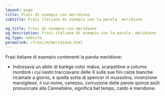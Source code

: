 ```yaml
---
layout: page
title: Frasi di esempio con meridione 
subtitle: Frasi italiane di esempio con la parola  meridione

og_title: Frasi di esempio con meridione 
og_description: Frasi italiane di esempio con la parola  meridione
og_type: website
permalink: /frasi/m/meridione.html
---
```


Frasi italiane di esempio contenenti la parola meridione:


- Indossava un abito di barège color malva, scarpettine a coturno mordoré i cui nastri tracciavano delle X sulle sue fini calze bianche ricamate a giorno, e quella sorta di spencer in mussolina, invenzione marsigliese, il cui nome, canezou, corruzione delle parole quinze août pronunciate alla Cannebière, significa bel tempo, caldo e meridione.
